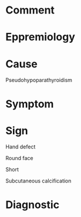 # Comment

# Eppremiology

# Cause

Pseudohypoparathyroidism

# Symptom

# Sign

Hand defect

Round face

Short

Subcutaneous calcification

# Diagnostic
